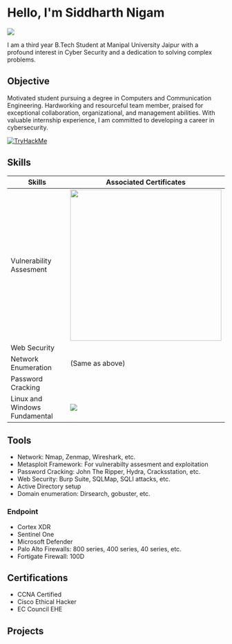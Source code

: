 # Hello, I'm Siddharth Nigam
<a href="[https://linkedin.com](https://www.linkedin.com/in/siddharth-nigam-a7bab1257/)"><img src="https://img.shields.io/badge/-LinkedIn-0072b1?&style=for-the-badge&logo=linkedin&logoColor=white" /></a>

I am a third year B.Tech Student at Manipal University Jaipur with a profound interest in Cyber Security and a dedication to solving complex problems.

## Objective

Motivated student pursuing a degree in Computers and Communication Engineering. Hardworking and resourceful team member, praised for exceptional collaboration, organizational, and management abilities. With valuable internship experience, I am committed to developing a career in cybersecurity.

<div><a href="https://tryhackme.com/p/InfiniteHax"><img src="https://tryhackme-badges.s3.amazonaws.com/InfiniteHax.png" alt="TryHackMe"></a></div> 

## Skills

| Skills                                        | Associated Certificates    |
|-----------------------------------------------|----------------------------|
|Vulnerability Assesment|<img src="https://tryhackme-certificates.s3-eu-west-1.amazonaws.com/THM-SLB3X9W6NY.png" style="width:350px;height:250x;">|
|Web Security||
|Network Enumeration|(Same as above)|
|Password Cracking|<img src="">|
|Linux and Windows Fundamental|<img src="https://tryhackme-certificates.s3-eu-west-1.amazonaws.com/THM-XQTRIZUBYX.png">|

## Tools
- Network: Nmap, Zenmap, Wireshark, etc.
- Metasploit Framework: For vulnerabilty assesment and exploitation
- Password Cracking: John The Ripper, Hydra, Cracksstation, etc.
- Web Security: Burp Suite, SQLMap, SQLI attacks, etc.
- Active Directory setup
- Domain enumeration: Dirsearch, gobuster, etc.

### Endpoint
- Cortex XDR
- Sentinel One
- Microsoft Defender
- Palo Alto Firewalls: 800 series, 400 series, 40 series, etc.
- Fortigate Firewall: 100D

## Certifications
- CCNA Certified
- Cisco Ethical Hacker
- EC Council EHE

## Projects
